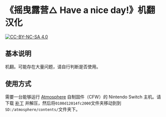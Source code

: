 # 《摇曳露营△ Have a nice day!》机翻汉化

[![CC-BY-NC-SA 4.0](https://mirrors.creativecommons.org/presskit/buttons/88x31/svg/by-nc-sa.svg)](https://creativecommons.org/licenses/by-nc-sa/4.0/legalcode)

## 基本说明

机翻。可能存在大量问题，请自行判断是否使用。

## 使用方式
需要一台能够运行 [Atmosphere](https://github.com/Atmosphere-NX/Atmosphere) 自制固件（CFW）的 Nintendo Switch 主机。请下载 [补丁](https://github.com/Qi-Busiyi-Hanhuazu/YCHANDChsLocalization/releases/tag/publish) 并解压，然后将`0100d12014fc2000`文件夹移动到到`SD:/atmosphere/contents/`文件夹下。
